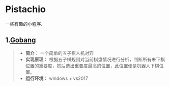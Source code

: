 # Pistachio
一些有趣的小程序.

## 1.[Gobang](Gobang) 
> * **简介：** 一个简单的五子棋人机对弈
> * **实现原理：** 根据五子棋规则对当前棋盘情况进行分析，判断所有未下棋位置的重要度，然后选出重要度最高的位置，此位置便是机器人下棋位置。
> * **运行环境：** windows + vs2017 
> 

